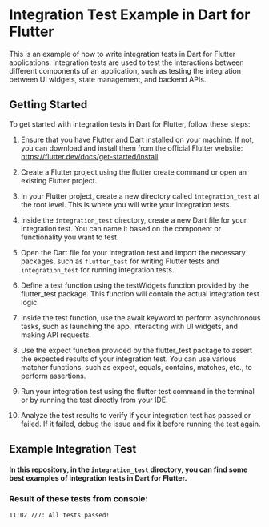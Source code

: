 # Integration Test Example in Dart for Flutter
This is an example of how to write integration tests in Dart for Flutter applications. Integration tests are used to test the interactions between different components of an application, such as testing the integration between UI widgets, state management, and backend APIs.

## Getting Started
To get started with integration tests in Dart for Flutter, follow these steps:

1. Ensure that you have Flutter and Dart installed on your machine. If not, you can download and install them from the official Flutter website: https://flutter.dev/docs/get-started/install

2. Create a Flutter project using the flutter create command or open an existing Flutter project.

3. In your Flutter project, create a new directory called `integration_test` at the root level. This is where you will write your integration tests.

4. Inside the `integration_test` directory, create a new Dart file for your integration test. You can name it based on the component or functionality you want to test.

5. Open the Dart file for your integration test and import the necessary packages, such as `flutter_test` for writing Flutter tests and `integration_test` for running integration tests.

6. Define a test function using the testWidgets function provided by the flutter_test package. This function will contain the actual integration test logic.

7. Inside the test function, use the await keyword to perform asynchronous tasks, such as launching the app, interacting with UI widgets, and making API requests.

8. Use the expect function provided by the flutter_test package to assert the expected results of your integration test. You can use various matcher functions, such as expect, equals, contains, matches, etc., to perform assertions.

9. Run your integration test using the flutter test command in the terminal or by running the test directly from your IDE.

10. Analyze the test results to verify if your integration test has passed or failed. If it failed, debug the issue and fix it before running the test again.

## Example Integration Test
#### In this repository, in the ``integration_test`` directory, you can find some best examples of integration tests in Dart for Flutter.


### Result of these tests from console:
`11:02 7/7: All tests passed!`
